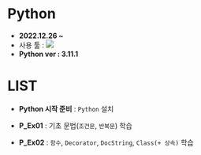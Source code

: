 # Python
- <b>2022.12.26 ~ </b>
- 사용 툴 : <img src="https://img.shields.io/badge/Python-3776AB?style=flat&logo=Python&logoColor=white"/>
- __Python ver : 3.11.1__

# LIST

- __Python 시작 준비__ : `Python` 설치

- __P_Ex01__ : 기초 문법(`조건문`, `반복문`) 학습

- __P_Ex02__ : `함수`, `Decorator`, `DocString`, `Class(+ 상속)` 학습